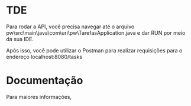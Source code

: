 # TDE

Para rodar a API, você precisa navegar até o arquivo pw\src\main\java\com\uri\pw\TarefasApplication.java e dar RUN por meio da sua IDE.

Após isso, você pode utilizar o Postman para realizar requisições para o endereço localhost:8080/tasks

# Documentação

Para maiores informações, 
